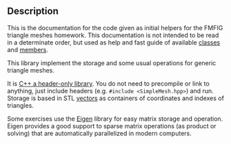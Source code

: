 
## Description

This is the documentation for the code given as initial helpers for the
FMFIG triangle meshes homework. This documentation is not intended to be
read in a determinate order, but used as help and fast guide of available
[classes](hierarchy.html) and [members](functions.html).

This library implement the storage and some usual operations for generic triangle meshes.

It is [C++ a header-only library][1]. You do not need to precompile or link to anything,
just include headers (e.g. `#include <SimpleMesh.hpp>`) and run.
Storage is based in STL [vectors][2] as containers of coordinates and indexes of triangles.

Some exercises use the [Eigen](http://eigen.tuxfamily.org) library for easy matrix
storage and operation. Eigen provides a good support to sparse matrix operations
(as product or solving) that are automatically parallelized in modern computers.

[1]: https://stackoverflow.com/questions/12671383/benefits-of-header-only-libraries#12673877
[2]: http://www.cplusplus.com/reference/vector/vector/
